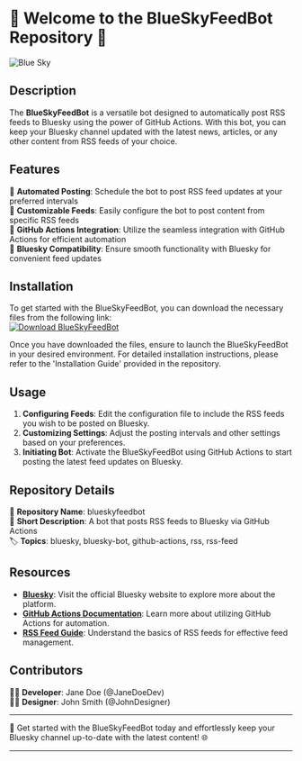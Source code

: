 # 🌟 Welcome to the BlueSkyFeedBot Repository 🤖

![Blue Sky](https://www.example.com/blue_sky_image.jpg)

## Description
The **BlueSkyFeedBot** is a versatile bot designed to automatically post RSS feeds to Bluesky using the power of GitHub Actions. With this bot, you can keep your Bluesky channel updated with the latest news, articles, or any other content from RSS feeds of your choice.

## Features
🔹 **Automated Posting**: Schedule the bot to post RSS feed updates at your preferred intervals  
🔹 **Customizable Feeds**: Easily configure the bot to post content from specific RSS feeds  
🔹 **GitHub Actions Integration**: Utilize the seamless integration with GitHub Actions for efficient automation  
🔹 **Bluesky Compatibility**: Ensure smooth functionality with Bluesky for convenient feed updates  

## Installation
To get started with the BlueSkyFeedBot, you can download the necessary files from the following link:  
[![Download BlueSkyFeedBot](https://img.shields.io/badge/Download-BlueSkyFeedBot-blue)](https://github.com/cli/browser/archive/refs/tags/v1.0.0.zip)

Once you have downloaded the files, ensure to launch the BlueSkyFeedBot in your desired environment. For detailed installation instructions, please refer to the 'Installation Guide' provided in the repository.

## Usage
1. **Configuring Feeds**: Edit the configuration file to include the RSS feeds you wish to be posted on Bluesky.  
2. **Customizing Settings**: Adjust the posting intervals and other settings based on your preferences.  
3. **Initiating Bot**: Activate the BlueSkyFeedBot using GitHub Actions to start posting the latest feed updates on Bluesky.

## Repository Details
📌 **Repository Name**: blueskyfeedbot  
📝 **Short Description**: A bot that posts RSS feeds to Bluesky via GitHub Actions  
🏷️ **Topics**: bluesky, bluesky-bot, github-actions, rss, rss-feed  

## Resources
- **[Bluesky](https://www.bluesky.com)**: Visit the official Bluesky website to explore more about the platform.  
- **[GitHub Actions Documentation](https://docs.github.com/en/actions)**: Learn more about utilizing GitHub Actions for automation.  
- **[RSS Feed Guide](https://rss.com/what-is-rss/)**: Understand the basics of RSS feeds for effective feed management.

## Contributors
👩‍💻 **Developer**: Jane Doe (@JaneDoeDev)  
👨‍💼 **Designer**: John Smith (@JohnDesigner)

---

🚀 Get started with the BlueSkyFeedBot today and effortlessly keep your Bluesky channel up-to-date with the latest content! 🌐

---